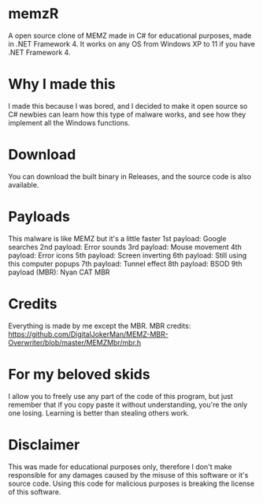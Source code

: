 # memzR
A open source clone of MEMZ made in C# for educational purposes, made in .NET Framework 4.
It works on any OS from Windows XP to 11 if you have .NET Framework 4.
# Why I made this
I made this because I was bored, and I decided to make it open source so C# newbies can learn how this type of malware
works, and see how they implement all the Windows functions.
# Download
You can download the built binary in Releases, and the source code is also available.
# Payloads
This malware is like MEMZ but it's a little faster
1st payload: Google searches
2nd payload: Error sounds
3rd payload: Mouse movement
4th payload: Error icons
5th payload: Screen inverting
6th payload: Still using this computer popups
7th payload: Tunnel effect
8th payload: BSOD
9th payload (MBR): Nyan CAT MBR
# Credits
Everything is made by me except the MBR.
MBR credits: https://github.com/DigitalJokerMan/MEMZ-MBR-Overwriter/blob/master/MEMZMbr/mbr.h
# For my beloved skids
I allow you to freely use any part of the code of this program, but just remember that if you copy paste it
without understanding, you're the only one losing. Learning is better than stealing others work.
# Disclaimer
This was made for educational purposes only, therefore I don't make responsible for any damages caused by the misuse
of this software or it's source code. Using this code for malicious purposes is breaking the license of this software.
